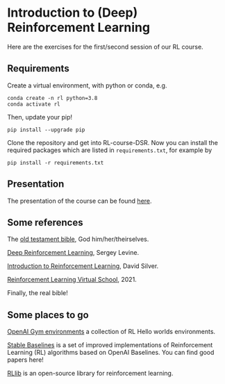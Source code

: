 # Introduction to (Deep) Reinforcement Learning
Here are the exercises for the first/second session of our RL course.

## Requirements
Create a virtual environment, with python or conda, e.g. 
```buildoutcfg
conda create -n rl python=3.8
conda activate rl
```
Then, update your pip!
```buildoutcfg
pip install --upgrade pip
```
Clone the repository and get into RL-course-DSR. Now you can install the required 
packages which are listed in ```requirements.txt```, for example 
by
```buildoutcfg
pip install -r requirements.txt
```

## Presentation
The presentation of the course can be found [here](https://docs.google.com/presentation/d/1_REcZjt23UiGeazb8a7_g39gUx-7P_riRnj-WMRWAzU/edit?usp=sharing).

## Some references
The [old testament bible](https://web.stanford.edu/class/psych209/Readings/SuttonBartoIPRLBook2ndEd.pdf), God him/her/theirselves.

[Deep Reinforcement Learning](http://rail.eecs.berkeley.edu/deeprlcourse/), Sergey Levine.

[Introduction to Reinforcement Learning](
https://deepmind.com/learning-resources/-introduction-reinforcement-learning-david-silver), David Silver.

[Reinforcement Learning Virtual School](https://rl-vs.github.io/rlvs2021/), 2021.

Finally, the real bible!

## Some places to go

[OpenAI Gym environments](https://gym.openai.com/envs/#classic_control) a collection of RL Hello worlds environments. 

[Stable Baselines](https://stable-baselines.readthedocs.io/en/master/index.html) is a set of improved implementations of Reinforcement Learning (RL) algorithms based on OpenAI Baselines. You can find good papers here!

[RLlib](https://docs.ray.io/en/master/tune/key-concepts.html) is an open-source library for reinforcement learning.
